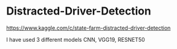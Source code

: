 # Distracted-Driver-Detection
https://www.kaggle.com/c/state-farm-distracted-driver-detection

I have used 3 different models CNN, VGG19, RESNET50
